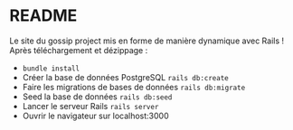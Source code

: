 # README

Le site du gossip project mis en forme de manière dynamique avec Rails !
Après téléchargement et dézippage : 
* ``bundle install``
* Créer la base de données PostgreSQL ``rails db:create``
* Faire les migrations de bases de données ``rails db:migrate``
* Seed la base de données ``rails db:seed``
* Lancer le serveur Rails ``rails server``
* Ouvrir le navigateur sur localhost:3000
